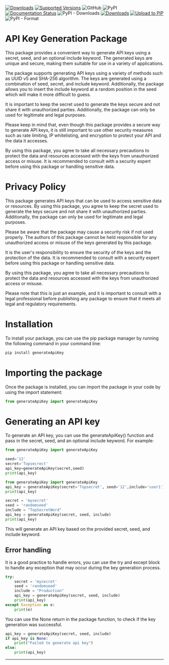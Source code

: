[![Downloads](https://static.pepy.tech/personalized-badge/generateApiKey?period=total&units=abbreviation&left_color=grey&right_color=yellow&left_text=Total-Downloads)](https://pepy.tech/project/generateApiKey)
[![Supported Versions](https://img.shields.io/pypi/pyversions/generateApiKey.svg)](https://pypi.org/project/YoutubeTags)
![GitHub](https://img.shields.io/github/license/nuhmanpk/generate-api-key)
![PyPI](https://img.shields.io/pypi/v/generateApiKey)
[![Documentation Status](https://readthedocs.org/projects/generateApiKey/badge/?version=latest)](https://generateApiKey.readthedocs.io/en/latest/?badge=latest)
![PyPI - Downloads](https://img.shields.io/pypi/dm/generateApiKey)
[![Downloads](https://static.pepy.tech/personalized-badge/generateApiKey?period=week&units=international_system&left_color=grey&right_color=brightgreen&left_text=Downloads/Week)](https://pepy.tech/project/generateApiKey)
[![Upload to PIP](https://github.com/nuhmanpk/generate-api-key/actions/workflows/pypi-upload.yml/badge.svg?branch=main&event=workflow_dispatch)](https://github.com/nuhmanpk/generate-api-key/actions/workflows/Pypi-uploads.yml)
![PyPI - Format](https://img.shields.io/pypi/format/generateApiKey)
# API Key Generation Package

This package provides a convenient way to generate API keys using a secret, seed, and an optional include keyword. The generated keys are unique and secure, making them suitable for use in a variety of applications.

The package supports generating API keys using a variety of methods such as UUID v5 and SHA-256 algorithm. The keys are generated using a combination of seed, secret, and include keyword. Additionally, the package allows you to insert the include keyword at a random position in the seed which will make it more difficult to guess.

It is important to keep the secret used to generate the keys secure and not share it with unauthorized parties. Additionally, the package can only be used for legitimate and legal purposes.

Please keep in mind that, even though this package provides a secure way to generate API keys, it is still important to use other security measures such as rate limiting, IP whitelisting, and encryption to protect your API and the data it accesses.

By using this package, you agree to take all necessary precautions to protect the data and resources accessed with the keys from unauthorized access or misuse. It is recommended to consult with a security expert before using this package or handling sensitive data.

# Privacy Policy

This package generates API keys that can be used to access sensitive data or resources. By using this package, you agree to keep the secret used to generate the keys secure and not share it with unauthorized parties. Additionally, the package can only be used for legitimate and legal purposes.

Please be aware that the package may cause a security risk if not used properly. The authors of this package cannot be held responsible for any unauthorized access or misuse of the keys generated by this package.

It is the user's responsibility to ensure the security of the keys and the protection of the data. It is recommended to consult with a security expert before using this package or handling sensitive data.

By using this package, you agree to take all necessary precautions to protect the data and resources accessed with the keys from unauthorized access or misuse.

Please note that this is just an example, and it is important to consult with a legal professional before publishing any package to ensure that it meets all legal and regulatory requirements.


# Installation
To install your package, you can use the pip package manager by running the following command in your command line:

```python
pip install generateApiKey
```

# Importing the package
Once the package is installed, you can import the package in your code by using the import statement:
```python
from generateApiKey import generateApiKey
```
# Generating an API key
To generate an API key, you can use the generateApiKey() function and pass in the secret, seed, and an optional include keyword. For example:

```python
from generateApiKey import generateApiKey

seed='12'
secret='Topsecrect'
api_key=generateApiKey(secret,seed)
print(api_key)
```


```python
from generateApiKey import generateApiKey
api_key = generateApiKey(secret='Topsecret', seed='12',include='user1')
print(api_key)

```


```python
secret = 'mysecret'
seed = 'randomseed'
include = "TopSecretWord"
api_key = generateApiKey(secret, seed, include)
print(api_key)
```
This will generate an API key based on the provided secret, seed, and include keyword.

## Error handling
It is a good practice to handle errors, you can use the try and except block to handle any exception that may occur during the key generation process.

```python
try:
    secret = 'mysecret'
    seed = 'randomseed'
    include = "Production"
    api_key = generateApiKey(secret, seed, include)
    print(api_key)
except Exception as e:
    print(e)
```

You can use the None return in the package function, to check if the key generation was successful.

```python
api_key = generateApiKey(secret, seed, include)
if api_key is None:
    print("Failed to generate api key")
else:
    print(api_key)
```

___
